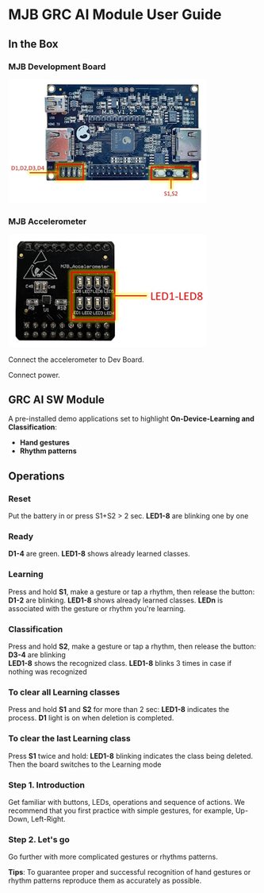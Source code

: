 # MJB GRC AI Module User Guide  

## In the Box 

### MJB Development Board 

<img src="media/MJB_Board.jpg" width="400px">

### MJB Accelerometer 

<img src="media/MJB_accel.jpg" width="400px">

Connect the accelerometer to Dev Board.

Connect power.

## GRC AI SW Module  

A pre-installed demo applications set to highlight **On-Device-Learning and Classification**: 
* **Hand gestures**
* **Rhythm patterns**

## Operations

### Reset
Put the battery in or press S1+S2 > 2 sec.
**LED1-8** are blinking one by one	


### Ready
**D1-4** are green.
**LED1-8** shows already learned classes.


### Learning 
Press and hold **S1**, make a gesture or tap a rhythm, then release the button:
**D1-2** are blinking. 
**LED1-8** shows already learned classes. 
**LEDn** is associated with the gesture or rhythm you're learning.


### Classification 
Press and hold **S2**, make a gesture or tap a rhythm, then release the button: 
 		**D3-4** are blinking  
 	**LED1-8** shows the recognized class.
**LED1-8** blinks 3 times in case if nothing was recognized


### To clear all Learning classes
Press and hold **S1** and **S2** for more than 2 sec:
**LED1-8** indicates the process. **D1** light is on when deletion is completed.


### To clear the last Learning class 
Press **S1** twice and hold:
**LED1-8** blinking indicates the class being deleted.   
Then the board switches to the Learning mode


### Step 1. Introduction
Get familiar with buttons, LEDs, operations and sequence of actions.
We recommend that you first practice with simple gestures, for example, Up-Down, Left-Right.


### Step 2. Let's go
Go further with more complicated gestures or rhythms patterns.


**Tips**: To guarantee proper and successful recognition of hand gestures or rhythm patterns reproduce them as accurately as possible. 


